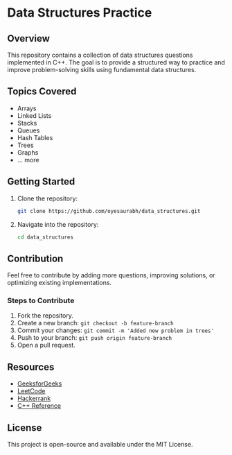 # Data Structures Practice

## Overview
This repository contains a collection of data structures questions implemented in C++. The goal is to provide a structured way to practice and improve problem-solving skills using fundamental data structures.

## Topics Covered
- Arrays
- Linked Lists
- Stacks
- Queues
- Hash Tables
- Trees
- Graphs
- ... more

## Getting Started
1. Clone the repository:
   ```sh
   git clone https://github.com/oyesaurabh/data_structures.git
   ```
2. Navigate into the repository:
   ```sh
   cd data_structures
   ```

## Contribution
Feel free to contribute by adding more questions, improving solutions, or optimizing existing implementations.

### Steps to Contribute
1. Fork the repository.
2. Create a new branch: `git checkout -b feature-branch`
3. Commit your changes: `git commit -m 'Added new problem in trees'`
4. Push to your branch: `git push origin feature-branch`
5. Open a pull request.

## Resources
- [GeeksforGeeks](https://www.geeksforgeeks.org/)
- [LeetCode](https://leetcode.com/)
- [Hackerrank](https://www.hackerrank.com/)
- [C++ Reference](https://cplusplus.com/)

## License
This project is open-source and available under the MIT License.

